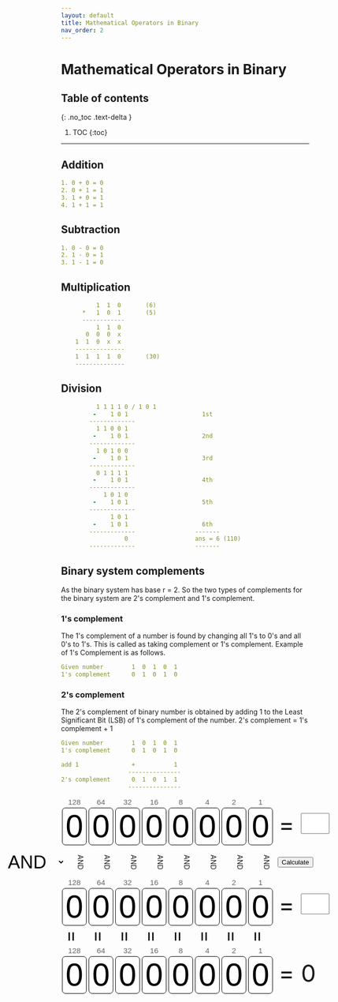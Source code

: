 ```yaml
---
layout: default
title: Mathematical Operators in Binary
nav_order: 2
---
```


# Mathematical Operators in Binary


## Table of contents
{: .no_toc .text-delta }

1. TOC
{:toc}

---

## Addition

```yaml 
1. 0 + 0 = 0
2. 0 + 1 = 1
3. 1 + 0 = 1
4. 1 + 1 = 1
```

## Subtraction

```yaml
1. 0 - 0 = 0
2. 1 - 0 = 1
3. 1 - 1 = 0
```

## Multiplication

```yaml
          1  1  0       (6)
      *   1  0  1       (5)
      ------------
          1  1  0 
       0  0  0  x
    1  1  0  x  x
    --------------
    1  1  1  1  0       (30)
    --------------   
```

## Division

```yaml
          1 1 1 1 0 / 1 0 1
         -    1 0 1                     1st 
        -------------
          1 1 0 0 1
         -    1 0 1                     2nd
        -------------
          1 0 1 0 0
         -    1 0 1                     3rd
        -------------
          0 1 1 1 1
         -    1 0 1                     4th
        -------------
            1 0 1 0
         -    1 0 1                     5th
        -------------
              1 0 1
         -    1 0 1                     6th 
        -------------                 -------
                  0                   ans = 6 (110)
        -------------                 -------
```

## Binary system complements

As the binary system has base r = 2. So the two types of complements for the binary system are 2's complement and 1's complement.


### 1's complement

The 1's complement of a number is found by changing all 1's to 0's and all 0's to 1's. This is called as taking complement or 1's complement. Example of 1's Complement is as follows.

```yaml
Given number        1  0  1  0  1
1's complement      0  1  0  1  0 
```
### 2's complement

The 2's complement of binary number is obtained by adding 1 to the Least Significant Bit (LSB) of 1's complement of the number.
2's complement = 1's complement + 1


```yaml
Given number        1  0  1  0  1
1's complement      0  1  0  1  0 

add 1               +           1
                   ---------------
2's complement      0  1  0  1  1             
                   --------------- 

```

<div id="container">
<div class="binary">
<div class="column"><div class="column_heading">128</div><div id="7" class="bit" onClick="toggle_bit(7);">0</div></div>
<div class="column"><div class="column_heading">64</div><div id="6" class="bit" onClick="toggle_bit(6);">0</div></div>
<div class="column"><div class="column_heading">32</div><div id="5" class="bit" onClick="toggle_bit(5);">0</div></div>
<div class="column"><div class="column_heading">16</div><div id="4" class="bit" onClick="toggle_bit(4);">0</div></div>
<div class="column"><div class="column_heading">8</div><div id="3" class="bit" onClick="toggle_bit(3);">0</div></div>
<div class="column"><div class="column_heading">4</div><div id="2" class="bit" onClick="toggle_bit(2);">0</div></div>
<div class="column"><div class="column_heading">2</div><div id="1" class="bit" onClick="toggle_bit(1);">0</div></div>
<div class="column"><div class="column_heading">1</div><div id="0" class="bit" onClick="toggle_bit(0);">0</div></div>
<div class="decimal">= <input type="text" id="value_A" onInput="set_bits();" size="3" maxlength="3"></div>
</div><br style="clear: left">
<div id="operators"><select id="operator" onChange="change_operator();">
  <option value="AND">AND</option>
  <option value="OR"> OR</option>
  <option value="EOR">EOR</option>
</select>
<div class="opcol">AND</div>
<div class="opcol">AND</div>
<div class="opcol">AND</div>
<div class="opcol">AND</div>
<div class="opcol">AND</div>
<div class="opcol">AND</div>
<div class="opcol">AND</div>
<div class="opcol">AND</div>
</div><input type="button" value="Calculate" onClick="set_bits();" class="ok" style="margin-top: 22px"><br style="clear: left">
<div class="binary">
<div class="column"><div class="column_heading">128</div><div id="15" class="bit" onClick="toggle_bit(15);">0</div></div>
<div class="column"><div class="column_heading">64</div><div id="14" class="bit" onClick="toggle_bit(14);">0</div></div>
<div class="column"><div class="column_heading">32</div><div id="13" class="bit" onClick="toggle_bit(13);">0</div></div>
<div class="column"><div class="column_heading">16</div><div id="12" class="bit" onClick="toggle_bit(12);">0</div></div>
<div class="column"><div class="column_heading">8</div><div id="11" class="bit" onClick="toggle_bit(11);">0</div></div>
<div class="column"><div class="column_heading">4</div><div id="10" class="bit" onClick="toggle_bit(10);">0</div></div>
<div class="column"><div class="column_heading">2</div><div id="9" class="bit" onClick="toggle_bit(9);">0</div></div>
<div class="column"><div class="column_heading">1</div><div id="8" class="bit" onClick="toggle_bit(8);">0</div></div>
<div class="decimal">= <input type="text" id="value_B" onInput="set_bits();" size="3" maxlength="3"></div>
</div><br style="clear: left">
<div class="binary">
<div class="opeq">=</div>
<div class="opeq">=</div>
<div class="opeq">=</div>
<div class="opeq">=</div>
<div class="opeq">=</div>
<div class="opeq">=</div>
<div class="opeq">=</div>
<div class="opeq">=</div>
</div><br style="clear: left">
<div class="binary">
<div class="column"><div class="column_heading">128</div><div id="23" class="bit">0</div></div>
<div class="column"><div class="column_heading">64</div><div id="22" class="bit">0</div></div>
<div class="column"><div class="column_heading">32</div><div id="21" class="bit">0</div></div>
<div class="column"><div class="column_heading">16</div><div id="20" class="bit">0</div></div>
<div class="column"><div class="column_heading">8</div><div id="19" class="bit">0</div></div>
<div class="column"><div class="column_heading">4</div><div id="18" class="bit">0</div></div>
<div class="column"><div class="column_heading">2</div><div id="17" class="bit">0</div></div>
<div class="column"><div class="column_heading">1</div><div id="16" class="bit">0</div></div>
<div id="result">= 0</div>
</div>
</div>




<style>
#binary			{width: 100%;}
#decimal		{font-family: Arial, Helvetica, sans-serif; float: left; font-size: 5vw; width: 21vw; margin: 2.7vw 0 0 2vw; float: left}
.column_heading	{font-size: 1.6vw; color: #666666}
.binary			{width: 620px; margin: auto}
#container		{width: 560px; display: block; margin: auto; margin-bottom :30px}
#too_big		{display: none; font-style: italic; clear: left}
#operators		{width: 680px; margin: auto; margin-left: -20%}
.decimal		{font-size: 48px; width: 160px; font-size:48px; margin: 25px 0 0 10px; float:left}
#result			{font-size: 48px; width: 160px; margin: 25px 0 0 10px; float:left}
.column			{font-family: Arial, Helvetica, sans-serif; float: left; text-align: center; width: 54px}
.opcol			{float: left; text-align: center; width: 54px; height: 45px; padding-top: 20px; vertical-align:middle; -webkit-transform: rotate(90deg); -moz-transform: rotate(90deg); -o-transform:rotate(90deg); -ms-transform:rotate(90deg)}
.opeq			{float: left; text-align: center; padding-bottom: 10px; width: 54px; height: 30px; font-size: 38px; -webkit-transform: rotate(90deg); -moz-transform: rotate(90deg); -o-transform:rotate(90deg); -ms-transform:rotate(90deg)}
.bit			{font-size: 64px; background-color: #FFFFFF; color:#000000; border-radius: 7px; margin: 2px; border: 1px solid black}
#operator		{display: inline;  background: transparent; border: 0; font-size: 37px; width: 120px; margin: auto; float: left; margin-top: 11px}
#value_A, #value_B	{font-size: 32px; width: 58px; vertical-align: top; padding-top: 0px; margin-top: 6px}
@media screen and (max-width: 720px) {
	#container	{display: none}
	#too_big	{display: block}
}
</style>
